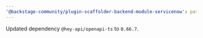 ```yaml
---
'@backstage-community/plugin-scaffolder-backend-module-servicenow': patch
---
```


Updated dependency `@hey-api/openapi-ts` to `0.66.7`.
